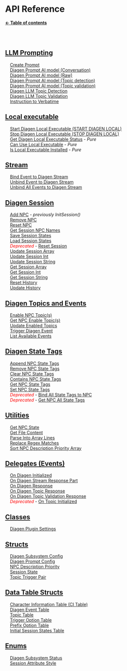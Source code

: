 # API Reference

**[← Table of contents](/README.md#table-of-contents)**

<br/><br/>

## [LLM Prompting](./LLM_prompting.md)
    [Create Prompt](./LLM_prompting.md#TODO)<br/>
    [Diagen Prompt AI model (Conversation)](./LLM_prompting.md#TODO)<br/>
    [Diagen Prompt AI model (Raw)](./LLM_prompting.md#TODO)<br/>
    [Diagen Prompt AI model (Topic detection)](./LLM_prompting.md#TODO)<br/>
    [Diagen Prompt AI model (Topic validation)](./LLM_prompting.md#TODO)<br/>
    [Diagen LLM Topic Detection](./LLM_prompting.md#TODO)<br/>
    [Diagen LLM Topic Validation](./LLM_prompting.md#TODO)<br/>
    [Instruction to Verbatime](./LLM_prompting.md#TODO)<br/>

## [Local executable](./Local.md)
    [Start Diagen Local Executable (START DIAGEN LOCAL)](./Local.md#TODO)<br/>
    [Stop Diagen Local Executable (STOP DIAGEN LOCAL)](./Local.md#TODO)<br/>
    [Get Diagen Local Executable Status](./Local.md#TODO) - *Pure*<br/>
    [Can Use Local Executable](./Local.md#TODO) - *Pure*<br/>
    [Is Local Executable Installed](./Local.md#TODO) - *Pure*<br/>

## [Stream](./Stream.md)
    [Bind Event to Diagen Stream](./Stream.md#TODO)<br/>
    [Unbind Event to Diagen Stream](./Stream.md#TODO)<br/>
    [Unbind All Events to Diagen Stream](./Stream.md#TODO)<br/>

## [Diagen Session](./Diagen_session.md)
    [Add NPC](./Diagen_session.md#TODO) - *previously InitSession()*<br/>
    [Remove NPC](./Diagen_session.md#TODO)<br/>
    [Reset NPC](./Diagen_session.md#TODO)<br/>
    [Get Session NPC Names](./Diagen_session.md#TODO)<br/>
    [Save Session States](./Diagen_session.md#TODO)<br/>
    [Load Session States](./Diagen_session.md#TODO)<br/>
    <i style="color: red">Deprecated</i> - [Reset Session](./Diagen_session.md#TODO)<br/>
    [Update Session Array](./Diagen_session.md#TODO)<br/>
    [Update Session Int](./Diagen_session.md#TODO)<br/>
    [Update Session String](./Diagen_session.md#TODO)<br/>
    [Get Session Array](./Diagen_session.md#TODO)<br/>
    [Get Session Int](./Diagen_session.md#TODO)<br/>
    [Get Session String](./Diagen_session.md#TODO)<br/>
    [Reset History](./Diagen_session.md#TODO)<br/>
    [Update History](./Diagen_session.md#TODO)<br/>

## [Diagen Topics and Events](./Diagen_topics_events.md)
    [Enable NPC Topic(s)](./Diagen_topics_events.md#TODO)<br/>
    [Get NPC Enable Topic(s)](./Diagen_topics_events.md#TODO)<br/>
    [Update Enabled Topics](./Diagen_topics_events.md#TODO)<br/>
    [Trigger Diagen Event](./Diagen_topics_events.md#TODO)<br/>
    [List Available Events](./Diagen_topics_events.md#TODO)<br/>

## [Diagen State Tags](./Diagen_state_tags.md)
    [Append NPC State Tags](./Diagen_state_tags.md#TODO)<br/>
    [Remove NPC State Tags](./Diagen_state_tags.md#TODO)<br/>
    [Clear NPC State Tags](./Diagen_state_tags.md#TODO)<br/>
    [Contains NPC State Tags](./Diagen_state_tags.md#TODO)<br/>
    [Get NPC State Tags](./Diagen_state_tags.md#TODO)<br/>
    [Set NPC State Tags](./Diagen_state_tags.md#TODO)<br/>
    <i style="color: red">Deprecated</i> - [Bind All State Tags to NPC](./Diagen_state_tags.md#TODO)<br/>
    <i style="color: red">Deprecated</i> - [Get NPC All State Tags](./Diagen_state_tags.md#TODO)<br/>

## [Utilities](./Utilities.md)
    [Get NPC State](./Utilities.md#TODO)<br/>
    [Get File Content](./Utilities.md#TODO)<br/>
    [Parse Into Array Lines](./Utilities.md#TODO)<br/>
    [Replace Regex Matches](./Utilities.md#TODO)<br/>
    [Sort NPC Description Priority Array](./Utilities.md#TODO)<br/>

## [Delegates (Events)](./Delegates.md)
    [On Diagen Initialized](./Delegates.md#TODO)<br/>
    [On Diagen Stream Response Part](./Delegates.md#TODO)<br/>
    [On Diagen Response](./Delegates.md#TODO)<br/>
    [On Diagen Topic Response](./Delegates.md#TODO)<br/>
    [On Diagen Topic Validation Response](./Delegates.md#TODO)<br/>
    <i style="color: red">Deprecated</i> - [On Topic Initialized](./Delegates.md#TODO)<br/>

## [Classes](./Classes_structs_enums.md#TODO)
    [Diagen Plugin Settings](./Classes_structs_enums.md#TODO)<br/>

## [Structs](./Classes_structs_enums.md#TODO)
    [Diagen Subsystem Config](./Classes_structs_enums.md#TODO)<br/>
    [Diagen Prompt Config](./Classes_structs_enums.md#TODO)<br/>
    [NPC Description Priority](./Classes_structs_enums.md#TODO)<br/>
    [Session State](./Classes_structs_enums.md#TODO)<br/>
    [Topic Trigger Pair](./Classes_structs_enums.md#TODO)<br/>

## [Data Table Structs](./Classes_structs_enums.md#TODO)
    [Character Information Table (CI Table)](./Classes_structs_enums.md#TODO)<br/>
    [Diagen Event Table](./Classes_structs_enums.md#TODO)<br/>
    [Topic Table](./Classes_structs_enums.md#TODO)<br/>
    [Trigger Option Table](./Classes_structs_enums.md#TODO)<br/>
    [Prefix Option Table](./Classes_structs_enums.md#TODO)<br/>
    [Initial Session States Table](./Classes_structs_enums.md#TODO)<br/>

## [Enums](./Classes_structs_enums.md#TODO)
    [Diagen Subsystem Status](./Classes_structs_enums.md#TODO)<br/>
    [Session Attribute Style](./Classes_structs_enums.md#TODO)<br/>